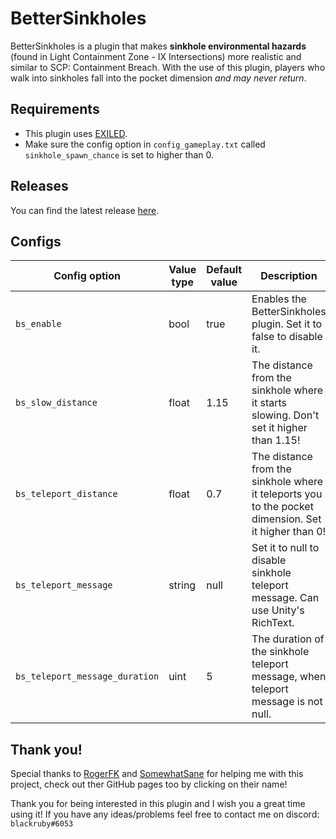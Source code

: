 # BetterSinkholes

BetterSinkholes is a plugin that makes **sinkhole environmental hazards** (found in Light Containment Zone - IX Intersections) more realistic and  similar to SCP: Containment Breach. With the use of this plugin, players who walk into sinkholes fall into the pocket dimension *and may never return*.

## Requirements
- This plugin uses [EXILED](https://github.com/galaxy119/EXILED/).
- Make sure the config option in `config_gameplay.txt` called `sinkhole_spawn_chance` is set to higher than 0.

## Releases
You can find the latest release [here](https://github.com/rby-blackruby/BetterSinkholes/releases).

## Configs

| Config option | Value type | Default value | Description |
| --- | --- | --- | --- |
| `bs_enable` | bool | true | Enables the BetterSinkholes plugin. Set it to false to disable it. |
| `bs_slow_distance` | float | 1.15 | The distance from the sinkhole where it starts slowing. Don't set it higher than 1.15! |
| `bs_teleport_distance` | float | 0.7 | The distance from the sinkhole where it teleports you to the pocket dimension. Set it higher than 0!|
| `bs_teleport_message` | string | null | Set it to null to disable sinkhole teleport message. Can use Unity's RichText. |
| `bs_teleport_message_duration` | uint | 5 | The duration of the sinkhole teleport message, when teleport message is not null. |

## Thank you!
Special thanks to [RogerFK](https://github.com/RogerFK/) and [SomewhatSane](https://github.com/SomewhatSane/) for helping me with this project, check out ther GitHub pages too by clicking on their name!

Thank you for being interested in this plugin and I wish you a great time using it! If you have any ideas/problems feel free to contact me on discord: `blackruby#6053`
